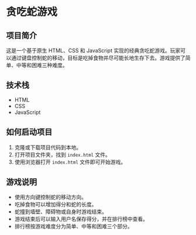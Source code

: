 # 贪吃蛇游戏

## 项目简介
这是一个基于原生 HTML、CSS 和 JavaScript 实现的经典贪吃蛇游戏。玩家可以通过键盘控制蛇的移动，目标是吃掉食物并尽可能长地生存下去。游戏提供了简单、中等和困难三种难度。

## 技术栈
- HTML
- CSS
- JavaScript

## 如何启动项目
1. 克隆或下载项目代码到本地。
2. 打开项目文件夹，找到 `index.html` 文件。
3. 使用浏览器打开 `index.html` 文件即可开始游戏。

## 游戏说明
- 使用方向键控制蛇的移动方向。
- 吃掉食物可以增加得分和蛇的长度。
- 蛇撞到墙壁、障碍物或自身时游戏结束。
- 游戏结束后可以输入用户名保存得分，并在排行榜中查看。
- 排行榜按游戏难度分为简单、中等和困难三个部分。 